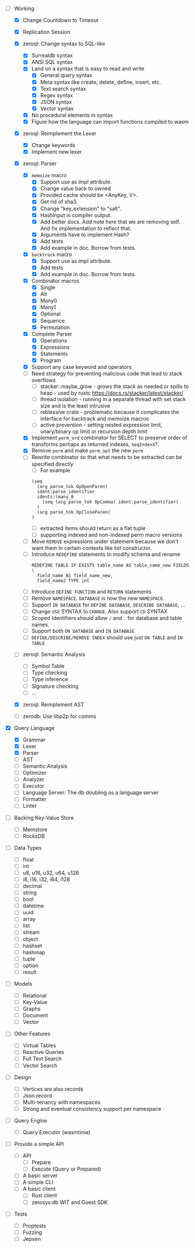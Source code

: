 - [ ] Working

  - [x] Change Countdown to Timeout
  - [x] Replication Session
  - [x] zeroql: Change syntax to SQL-like
    - [x] Surrealdb syntax
    - [x] ANSI SQL syntax
    - [x] Land on a syntax that is easy to read and write
      - [x] General query syntax
      - [x] Meta syntax like create, delete, define, insert, etc.
      - [x] Text search syntax
      - [x] Regex syntax
      - [x] JSON syntax
      - [x] Vector syntax
    - [x] No procedural elements in syntax
    - [x] Figure how the language can import functions compiled to wasm
  - [x] zeroql: Reimplement the Lexer
    - [x] Change keywords
    - [x] Implement new lexer
  - [x] zeroql: Parser

    - [x] `memoize` macro
      - [x] Support use as impl attribute.
      - [x] Change value back to owned
      - [x] Provided cache should be <AnyKey, V>.
      - [x] Get rid of sha3.
      - [x] Change "key_extension" to "salt".
      - [x] HashInput is compiler output.
      - [x] Add better docs. Add note here that we are removing self. And fix implementation to reflect that.
      - [x] Arguments have to implement Hash?
      - [x] Add tests
      - [x] Add example in doc. Borrow from tests.
    - [x] `backtrack` macro
      - [x] Support use as impl attribute.
      - [x] Add tests
      - [x] Add example in doc. Borrow from tests.
    - [x] Combinator macros
      - [x] Single
      - [x] Alt
      - [x] Many0
      - [x] Many1
      - [x] Optional
      - [x] Sequence
      - [x] Permutation
    - [x] Complete Parser
      - [x] Operations
      - [x] Expressions
      - [x] Statements
      - [x] Program
    - [x] Support any case keyword and operators
    - [ ] Need strategy for preventing malicious code that lead to stack overflows
      - [ ] stacker::maybe_grow - grows the stack as needed or spills to heap - used by rustc https://docs.rs/stacker/latest/stacker/
      - [ ] thread isolation - running in a separate thread with set stack size and is the least intrusive
      - [ ] reblessive crate - problematic because it complicates the interface for backtrack and memoize macros
      - [ ] active prevention - setting nested expression limit, unary/binary op limit or recursion depth limit
    - [x] Implement `perm_ord` combinator for SELECT to preserve order of transforms perhaps as returned indexes, `SeqIndexX`?.
    - [x] Remove `perm` and make `perm_opt` the new `perm`
    - [ ] Rewrite combinator so that what needs to be extracted can be specified directly
      - [ ] For example
      ```
      (seq
        (arg parse_tok OpOpenParen)
        ident:parse_identifier
        idents:(many_0
          (seq (arg parse_tok OpComma) ident:parse_identifier)
        )
        (arg parse_tok OpCloseParen)
      )
      ```
      - [ ] extracted items should return as a flat tuple
      - [ ] supporting indexed and non-indexed perm macro versions
    - [ ] Move `REMOVE` expressions under statement because we don't want them in certain contexts like list constructor.
    - [ ] Introduce `REDEFINE` statements to modify schema and rename
      ```
      REDEFINE TABLE IF EXISTS table_name AS table_name_new FIELDS \
        field_name AS field_name_new,
        field_name2 TYPE int
      ```
    - [ ] Introduce `DEFINE FUNCTION` and `RETURN` statements
    - [ ] Remove `NAMESPACE`. `DATABASE` is now the new `NAMESPACE`.
    - [ ] Support `IN DATABASE` for `DEFINE DATABASE`, `DESCRIBE DATABASE`, ...
    - [ ] Change `USE` SYNTAX to `CHANGE`. Also support `CD` SYNTAX
    - [ ] Scoped Identifiers should allow `/` and `.` for database and table names.
    - [ ] Support both `ON DATABASE` and `IN DATABASE`
    - [ ] `DEFINE/DESCRIBE/REMOVE INDEX` should use just `ON TABLE` and `IN TABLE`

  - [ ] zeroql: Semantic Analysis
    - [ ] Symbol Table
    - [ ] Type checking
    - [ ] Type inference
    - [ ] Signature checking
    - [ ] ...
  - [x] zeroql: Reimplement AST
  - [ ] zerodb: Use libp2p for comms

- [x] Query Language

  - [x] Grammar
  - [x] Lexer
  - [x] Parser
  - [ ] AST
  - [ ] Semantic Analysis
  - [ ] Optimizer
  - [ ] Analyzer
  - [ ] Executor
  - [ ] Language Server: The db doubling as a language server
  - [ ] Formatter
  - [ ] Linter

- [ ] Backing Key-Value Store

  - [ ] Memstore
  - [ ] RocksDB

- [ ] Data Types

  - [ ] float
  - [ ] int
  - [ ] u8, u16, u32, u64, u128
  - [ ] i8, i16, i32, i64, i128
  - [ ] decimal
  - [ ] string
  - [ ] bool
  - [ ] datetime
  - [ ] uuid
  - [ ] array
  - [ ] list
  - [ ] stream
  - [ ] object
  - [ ] hashset
  - [ ] hashmap
  - [ ] tuple
  - [ ] option
  - [ ] result

- [ ] Models

  - [ ] Relational
  - [ ] Key-Value
  - [ ] Graphs
  - [ ] Document
  - [ ] Vector

- [ ] Other Features

  - [ ] Virtual Tables
  - [ ] Reactive Queries
  - [ ] Full Text Search
  - [ ] Vector Search

- [ ] Design

  - [ ] Vertices are also records
  - [ ] Json record
  - [ ] Multi-tenancy with namespaces
  - [ ] Strong and eventual consistency support per namespace

- [ ] Query Engine

  - [ ] Query Executor (wasmtime)

- [ ] Provide a simple API

  - [ ] API
    - [ ] Prepare
    - [ ] Execute (Query or Prepared)
  - [ ] A basic server
  - [ ] A simple CLI
  - [ ] A basic client
    - [ ] Rust client
    - [ ] zerosys:db WIT and Guest SDK

- [ ] Tests
  - [ ] Proptests
  - [ ] Fuzzing
  - [ ] Jepsen

